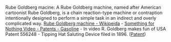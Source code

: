 

Rube Goldberg macine:
A Rube Goldberg machine, named after American cartoonist Rube Goldberg, is a chain reaction-type machine or contraption intentionally designed to perform a simple task in an indirect and overly complicated way. [Rube Goldberg machine - Wikipeida](https://en.wikipedia.org/wiki/Rube_Goldberg_machine) - [Something for Nothing Video - Patents - Gasoline](https://upload.wikimedia.org/wikipedia/commons/3/3a/Something_for_nothing_%281940%29.ogv) - In video R. Goldberg makes fun of USA Patent 556248 - Tipping Hat Saluting Device filed in 1896. ([Patent](http://colitz.com/site/556248/556248.htm))
